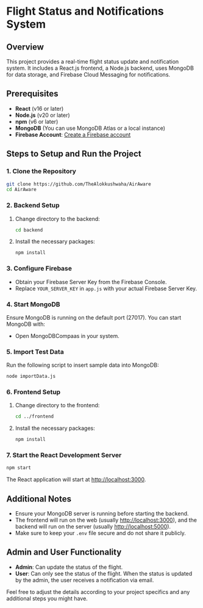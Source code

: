# Flight Status and Notifications System

## Overview

This project provides a real-time flight status update and notification system. It includes a React.js frontend, a Node.js backend, uses MongoDB for data storage, and Firebase Cloud Messaging for notifications.

## Prerequisites

- **React** (v16 or later)
- **Node.js** (v20 or later)
- **npm** (v6 or later)
- **MongoDB** (You can use MongoDB Atlas or a local instance)
- **Firebase Account**: [Create a Firebase account](https://firebase.google.com/)

## Steps to Setup and Run the Project

### 1. Clone the Repository

```sh
git clone https://github.com/TheAlokkushwaha/AirAware
cd AirAware
```

### 2. Backend Setup

1. Change directory to the backend:

    ```sh
    cd backend
    ```

2. Install the necessary packages:

    ```sh
    npm install
    ```

### 3. Configure Firebase

- Obtain your Firebase Server Key from the Firebase Console.
- Replace `YOUR_SERVER_KEY` in `app.js` with your actual Firebase Server Key.

### 4. Start MongoDB

Ensure MongoDB is running on the default port (27017). You can start MongoDB with:

- Open MongoDBCompaas in your system.

### 5. Import Test Data

Run the following script to insert sample data into MongoDB:

```sh
node importData.js
```

### 6. Frontend Setup

1. Change directory to the frontend:

    ```sh
    cd ../frontend
    ```

2. Install the necessary packages:

    ```sh
    npm install
    ```

### 7. Start the React Development Server

```sh
npm start
```

The React application will start at [http://localhost:3000](http://localhost:3000).

## Additional Notes

- Ensure your MongoDB server is running before starting the backend.
- The frontend will run on the web (usually [http://localhost:3000](http://localhost:3000)), and the backend will run on the server (usually [http://localhost:5000](http://localhost:5000)).
- Make sure to keep your `.env` file secure and do not share it publicly.

## Admin and User Functionality

- **Admin**: Can update the status of the flight.
- **User**: Can only see the status of the flight. When the status is updated by the admin, the user receives a notification via email.

Feel free to adjust the details according to your project specifics and any additional steps you might have.

